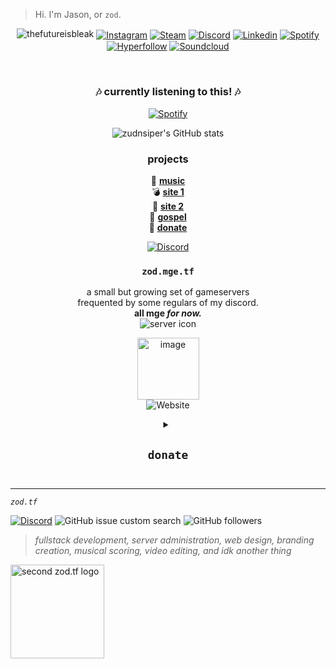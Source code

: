 > Hi. I'm Jason, or `zod`. 

<div align="center"> 
  
  
![thefutureisbleak](https://user-images.githubusercontent.com/16076573/222304718-ad241b68-c945-4346-8f85-40bc7e6c8376.png)
[<img align="center" alt="Instagram" src="https://img.shields.io/badge/Instagram-F84F4A.svg?&style=for-the-badge&logo=instagram&logoColor=white" />][instagram]
[<img align="center" alt="Steam" src="https://img.shields.io/badge/Steam-144475.svg?&style=for-the-badge&logo=steam&logoColor=white" />][steam]
[<img align="center" alt="Discord" src="https://img.shields.io/badge/Discord-5560E9.svg?&style=for-the-badge&logo=discord&logoColor=white" />][discord]
[<img align="center" alt="Linkedin" src="https://img.shields.io/badge/Linkedin-0956A2.svg?&style=for-the-badge&logo=linkedin&logoColor=white" />][linkedin]
[<img align="center" alt="Spotify" src="https://img.shields.io/badge/Spotify-0D5F2A?&style=for-the-badge&logo=spotify&logoColor=white" />][spotify]
[<img align="center" alt="Hyperfollow" src="https://img.shields.io/badge/HyperFollow-05536E?style=for-the-badge&logo=hyperfollow&logoColor=white" />][hyperfollow]
[<img align="center" alt="Soundcloud" src="https://img.shields.io/badge/SoundCloud-FF3300?style=for-the-badge&logo=soundcloud&logoColor=white" />][soundcloud]

<br />
  
</div>  

<div align="center">


### 🎶 **currently listening to this!** 🎶  
[![Spotify](https://spotify-now-playing-poggers.vercel.app/api/spotify?background_color=0a0e12&border_color=16c60c)](https://open.spotify.com/user/dohflip7mdboclrx7m1kjjdp1)
    
![zudnsiper's GitHub stats](https://github-readme-stats.vercel.app/api?username=zudsniper&count_private=true&show_icons=true&theme=tokyonight)  
     

### projects
🎹 [**music**](https://music.jasonmcelhenney.com/)  
💣 [**site 1**](https://zod.tf/)  
📑 [**site 2**](https://jasonmcelhenney.com/)  
🐀 [**gospel**](https://rat.church/)  
🎁 [**donate**](https://donate.contenthell.earth)  
  
[![Discord](https://img.shields.io/discord/974855479975100487?label=zod.tf%20discord&style=for-the-badge)](https://discord.gg/zodtf)  
  
### `zod.mge.tf`  
a small but growing set of gameservers  
frequented by some regulars of my discord.  
**all mge _for now._**  
![server icon](https://imgur.com/er0fdbh.gif)    

 <a href="https://steamcommunity.com/id/zodtf" rel="nofollow"><img src="https://user-images.githubusercontent.com/16076573/222994000-d9b14f08-6711-453e-acb5-483bcf224901.png" alt="image" style="max-width: 100%;" width=99rem></a>  
![Website](https://img.shields.io/website?down_color=FF0000&down_message=down&label=zod.tf&logo=TypeScript&logoColor=FFFFFF&style=for-the-badge&up_message=up&url=https%3A%2F%2Fzod.tf)  

<details>
<summary><h2><code>donate</code><h2></summary>
  
💲 toss me a coffee if you can 💲  
[![Donate](https://i.imgur.com/fn4LSmC.png)](https://donate.contenthell.earth/)   
*\*\*donations will go towards upkeep of tf2 servers, as well as other hosted entities I maintain such as [zod.tf](https://zod.tf/)*  
  
</details>
</div>

<hr>

<i><code>zod.tf</code></i> 

[![Discord](https://img.shields.io/discord/974855479975100487?label=tf2%20discord)](https://discord.gg/zodtf)  ![GitHub issue custom search](https://img.shields.io/github/issues-search?color=114444&label=issues&query=involves%3Azudsniper)  ![GitHub followers](https://img.shields.io/github/followers/zudsniper?style=social)  

> _fullstack development, server administration, web design, branding creation, musical scoring, video editing, and idk another thing_   

<a href="https://zod.tf/"><img src="https://user-images.githubusercontent.com/16076573/222953031-03f44756-03bf-46b9-b66e-98d50dc013fc.png" alt="second zod.tf logo" width="150rem" style="max-width: 100%;"></a>

[twitter]: https://twitter.com/phantom_fanboy
[youtube]: https://www.youtube.com/watch?v=SYbEESxS1hc
[instagram]: https://instagram.com/jasonmcelhenney
[steam]: https://steamcommunity.com/id/zodtf/
[discord]: https://discord.com/users/260934923261706260
[linkedin]: https://www.linkedin.com/in/jason-mcelhenney/
[spotify]: https://open.spotify.com/artist/5Mk9cuBiZw5pJiBoS4RngO?si=Z_bTzHyiSS6sCAaFXBAWEw  
[soundcloud]: https://soundcloud.com/phantom-fanboy
[hyperfollow]: https://phantomfanboy.com



